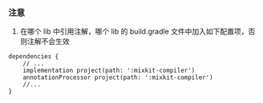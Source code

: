 ### 注意

1. 在哪个 lib 中引用注解，哪个 lib 的 build.gradle 文件中加入如下配置项，否则注解不会生效

```
dependencies {
    // ...
    implementation project(path: ':mixkit-compiler')
    annotationProcessor project(path: ':mixkit-compiler')
    //...
}
```
